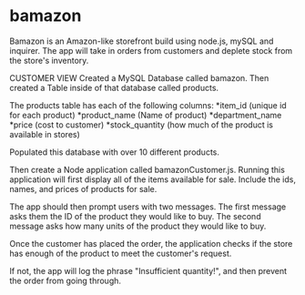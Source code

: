 # bamazon

Bamazon is an Amazon-like storefront build using node.js, mySQL and inquirer. The app will take in orders from customers and deplete stock from the store's inventory.

CUSTOMER VIEW
Created a MySQL Database called bamazon.
Then created a Table inside of that database called products.

The products table has each of the following columns:
*item_id (unique id for each product)
*product_name (Name of product)
*department_name
*price (cost to customer)
*stock_quantity (how much of the product is available in stores)


Populated this database with over 10 different products. 

Then create a Node application called bamazonCustomer.js. Running this application will first display all of the items available for sale. 
Include the ids, names, and prices of products for sale.

The app should then prompt users with two messages.
The first message asks them the ID of the product they would like to buy.
The second message asks how many units of the product they would like to buy.

Once the customer has placed the order, the application checks if the store has enough of the product to meet the customer's request.

If not, the app will log the phrase "Insufficient quantity!", and then prevent the order from going through.

